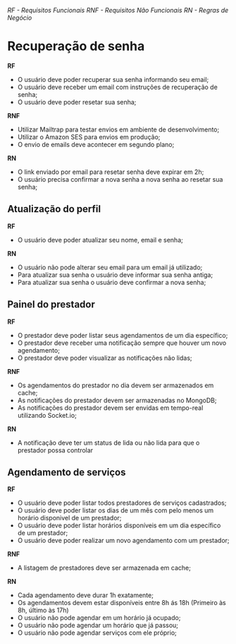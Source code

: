 *RF  - Requisitos Funcionais*
*RNF - Requisitos Não Funcionais*
*RN  - Regras de Negócio*

# Recuperação de senha

**RF**

- O usuário deve poder recuperar sua senha informando seu email;
- O usuário deve receber um email com instruções de recuperação de senha;
- O usuário deve poder resetar sua senha;

**RNF**

- Utilizar Mailtrap para testar envios em ambiente de desenvolvimento;
- Utilizar o Amazon SES para envios em produção;
- O envio de emails deve acontecer em segundo plano;

**RN**

- O link enviado por email para resetar senha deve expirar em 2h;
- O usuário precisa confirmar a nova senha a nova senha ao resetar sua senha;

## Atualização do perfil

**RF**

- O usuário deve poder atualizar seu nome, email e senha;

**RN**

- O usuário não pode alterar seu email para um email já utilizado;
- Para atualizar sua senha o usuário deve informar sua senha antiga;
- Para atualizar sua senha o usuário deve confirmar a nova senha;

## Painel do prestador

**RF**

- O prestador deve poder listar seus agendamentos de um dia específico;
- O prestador deve receber uma notificação sempre que houver um novo agendamento;
- O prestador deve poder visualizar as notificações não lidas;

**RNF**

- Os agendamentos do prestador no dia devem ser armazenados em cache;
- As notificações do prestador devem ser armazenadas no MongoDB;
- As notificações do prestador devem ser envidas em tempo-real utilizando Socket.io;

**RN**

- A notificação deve ter um status de lida ou não lida para que o prestador possa controlar

## Agendamento de serviços

**RF**

- O usuário deve poder listar todos prestadores de serviços cadastrados;
- O usuário deve poder listar os dias de um mês com pelo menos um horário disponivel de um prestador;
- O usuário deve poder listar horários disponíveis em um dia específico de um prestador;
- O usuário deve poder realizar um novo agendamento com um prestador;

**RNF**

- A listagem de prestadores deve ser armazenada em cache;

**RN**

- Cada agendamento deve durar 1h exatamente;
- Os agendamentos devem estar disponíveis entre 8h ás 18h (Primeiro às 8h, último às 17h)
- O usuário não pode agendar em um horário já ocupado;
- O usuário não pode agendar um horário que já passou;
- O usuário não pode agendar serviços com ele próprio;
